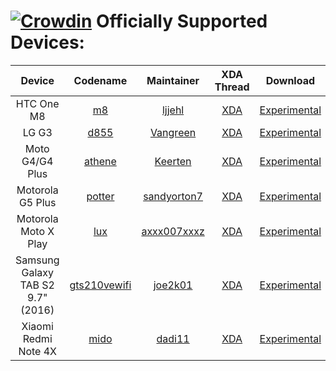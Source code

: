 [![Crowdin](https://d322cqt584bo4o.cloudfront.net/xenonhd-rom/localized.svg)](https://crowdin.com/project/xenonhd-rom)
Officially Supported Devices:
==========
| Device                            | Codename                                                                           | Maintainer                                    | XDA Thread                                                       | Download                                                                                     |
| :-------------------------------: | :--------------------------------------------------------------------------------: | :-------------------------------------------: | :--------------------------------------------------------------: | :------------------------------------------------------------------------------------------: |
| HTC One M8                        | [m8](https://github.com/TeamHorizon/android_device_htc_m8)                         | [ljjehl](https://github.com/ljjehl)           | [XDA](https://forum.xda-developers.com/showthread.php?t=3520382) | [Experimental](https://mirrors.c0urier.net/android/teamhorizon/O/Experimental/m8/)           |
| LG G3                             | [d855](https://github.com/TeamHorizon/android_device_lge_d855)                     | [Vangreen](https://github.com/Vangreen)       | [XDA](https://forum.xda-developers.com/showthread.php?t=3701868) | [Experimental](https://mirrors.c0urier.net/android/teamhorizon/O/Experimental/d855/)         |
| Moto G4/G4 Plus                   | [athene](https://github.com/TeamHorizon/android_device_motorola_athene)            | [Keerten](https://github.com/Keerten)         | [XDA](https://forum.xda-developers.com/showthread.php?t=3720722) | [Experimental](https://mirrors.c0urier.net/android/teamhorizon/O/Experimental/athene/)       |                 
| Motorola G5 Plus                  | [potter](https://github.com/TeamHorizon/android_device_motorola_potter)            | [sandyorton7](https://github.com/sandyorton7) | [XDA](https://forum.xda-developers.com/showthread.php?t=3698103) | [Experimental](https://mirrors.c0urier.net/android/teamhorizon/O/Experimental/potter/)       |
| Motorola Moto X Play              | [lux](https://github.com/TeamHorizon/android_device_motorola_lux)                  | [axxx007xxxz](https://github.com/axxx007xxxz) | [XDA](https://forum.xda-developers.com/showthread.php?t=3701304) | [Experimental](https://mirrors.c0urier.net/android/teamhorizon/O/Experimental/lux/)          |
| Samsung Galaxy TAB S2 9.7" (2016) | [gts210vewifi](https://github.com/TeamHorizon/android_device_samsung_gts210vewifi) | [joe2k01](https://github.com/joe2k01)         | [XDA](https://forum.xda-developers.com/showthread.php?t=3697169) | [Experimental](https://mirrors.c0urier.net/android/teamhorizon/O/Experimental/gts210vewifi/) |
| Xiaomi Redmi Note 4X              | [mido](https://github.com/TeamHorizon/android_device_xiaomi_mido)                  | [dadi11](https://github.com/dadi11)           | [XDA](https://forum.xda-developers.com/showthread.php?t=3696072) | [Experimental](https://mirrors.c0urier.net/android/teamhorizon/O/Experimental/mido/)         |

<!-- Note for maintainers: add your devices in alphabetical order by the "Device" column -->

